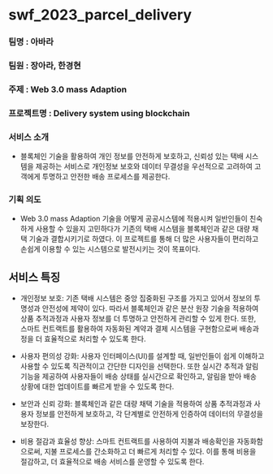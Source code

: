 # swf_2023_parcel_delivery
### 팀명 : 아바라 

### 팀원 : 장아라, 한경현 

### 주제 : Web 3.0 mass Adaption 

### 프로젝트명 : Delivery system using blockchain 

### 서비스 소개
 - 블록체인 기술을 활용하여 개인 정보를 안전하게 보호하고, 신뢰성 있는 택배 시스템을 제공하는 서비스로 개인정보 보호와 데이터 무결성을 우선적으로 고려하여 고객에게 투명하고 안전한 배송 프로세스를 제공한다. 

### 기획 의도
 - Web 3.0 mass Adaption 기술을 어떻게 공공시스템에 적용시켜 일반인들이 친숙하게 사용할 수 있을지 고민하다가 기존의 택배 시스템을 블록체인과 같은 대량 채택 기술과 결합시키기로 하였다. 이 프로젝트를 통해 더 많은 사용자들이 편리하고 손쉽게 이용할 수 있는 시스템으로 발전시키는 것이 목표이다. 

## 서비스 특징  

 - 개인정보 보호: 기존 택배 시스템은 중앙 집중화된 구조를 가지고 있어서 정보의 투명성과 안전성에 제약이 있다. 따라서 블록체인과 같은 분산 원장 기술을 적용하여 상품 추적과정과 사용자 정보를 더 투명하고 안전하게 관리할 수 있게 한다. 또한, 스마트 컨트랙트를 활용하여 자동화된 계약과 결제 시스템을 구현함으로써 배송과정을 더 효율적으로 처리할 수 있도록 한다. 

 - 사용자 편의성 강화: 사용자 인터페이스(UI)를 설계할 때, 일반인들이 쉽게 이해하고 사용할 수 있도록 직관적이고 간단한 디자인을 선택한다. 또한 실시간 추적과 알림 기능을 제공하여 사용자들이 배송 상태를 실시간으로 확인하고, 알림을 받아 배송 상황에 대한 업데이트를 빠르게 받을 수 있도록 한다. 

  - 보안과 신뢰 강화: 블록체인과 같은 대량 채택 기술을 적용하여 상품 추적과정과 사용자 정보를 안전하게 보호하고, 각 단계별로 안전하게 인증하여 데이터의 무결성을 보장한다. 

 - 비용 절감과 효율성 향상: 스마트 컨트랙트를 사용하여 지불과 배송확인을 자동화함으로써, 지불 프로세스를 간소화하고 더 빠르게 처리할 수 있다. 이를 통해 비용을 절감하고, 더 효율적으로 배송 서비스를 운영할 수 있도록 한다.  
